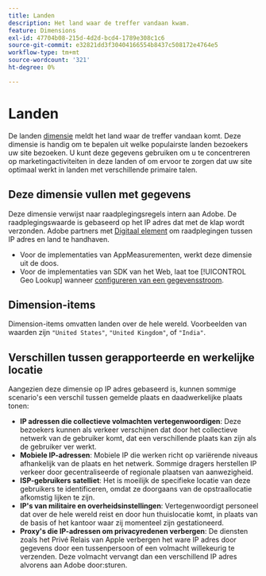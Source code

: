 ```yaml
---
title: Landen
description: Het land waar de treffer vandaan kwam.
feature: Dimensions
exl-id: 47704b08-215d-4d2d-bcd4-1789e308c1c6
source-git-commit: e32821dd3f30404166554b8437c508172e4764e5
workflow-type: tm+mt
source-wordcount: '321'
ht-degree: 0%

---
```


# Landen

De landen [dimensie](overview.md) meldt het land waar de treffer vandaan komt. Deze dimensie is handig om te bepalen uit welke populairste landen bezoekers uw site bezoeken. U kunt deze gegevens gebruiken om u te concentreren op marketingactiviteiten in deze landen of om ervoor te zorgen dat uw site optimaal werkt in landen met verschillende primaire talen.

## Deze dimensie vullen met gegevens

Deze dimensie verwijst naar raadplegingsregels intern aan Adobe. De raadplegingswaarde is gebaseerd op het IP adres dat met de klap wordt verzonden. Adobe partners met [Digitaal element](https://www.digitalelement.com/) om raadplegingen tussen IP adres en land te handhaven.

* Voor de implementaties van AppMeasurementen, werkt deze dimensie uit de doos.
* Voor de implementaties van SDK van het Web, laat toe [!UICONTROL Geo Lookup] wanneer [configureren van een gegevensstroom](https://experienceleague.adobe.com/docs/experience-platform/datastreams/configure.html).

## Dimension-items

Dimension-items omvatten landen over de hele wereld. Voorbeelden van waarden zijn `"United States"`, `"United Kingdom"`, of `"India"`.

## Verschillen tussen gerapporteerde en werkelijke locatie

Aangezien deze dimensie op IP adres gebaseerd is, kunnen sommige scenario&#39;s een verschil tussen gemelde plaats en daadwerkelijke plaats tonen:

* **IP adressen die collectieve volmachten vertegenwoordigen**: Deze bezoekers kunnen als verkeer verschijnen dat door het collectieve netwerk van de gebruiker komt, dat een verschillende plaats kan zijn als de gebruiker ver werkt.
* **Mobiele IP-adressen**: Mobiele IP die werken richt op variërende niveaus afhankelijk van de plaats en het netwerk. Sommige dragers herstellen IP verkeer door gecentraliseerde of regionale plaatsen van aanwezigheid.
* **ISP-gebruikers satelliet**: Het is moeilijk de specifieke locatie van deze gebruikers te identificeren, omdat ze doorgaans van de opstraallocatie afkomstig lijken te zijn.
* **IP&#39;s van militaire en overheidsinstellingen**: Vertegenwoordigt personeel dat over de hele wereld reist en door hun thuislocatie komt, in plaats van de basis of het kantoor waar zij momenteel zijn gestationeerd.
* **Proxy&#39;s die IP-adressen om privacyredenen verbergen**: De diensten zoals het Privé Relais van Apple verbergen het ware IP adres door gegevens door een tussenpersoon of een volmacht willekeurig te verzenden. Deze volmacht vervangt dan een verschillend IP adres alvorens aan Adobe door:sturen.
